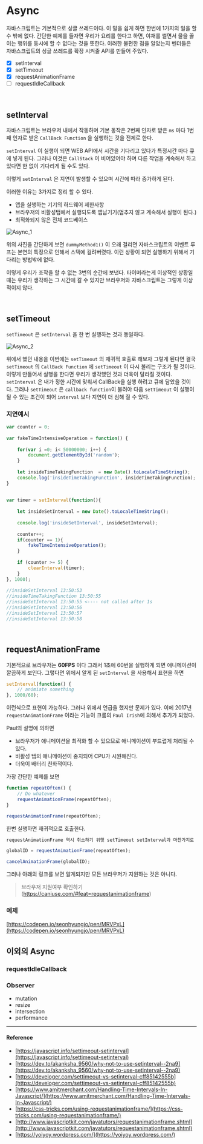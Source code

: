 # Async

자바스크립트는 기본적으로 싱글 쓰레드이다. 이 말을 쉽게 하면 한번에 1가지의 일을 할 수 밖에 없다. 간단한 예제를 들자면 우리가 요리를 한다고 하면, 야채를 썰면서 물을 끓이는 행위를 동시에 할 수 없다는 것을 뜻한다. 이러한 불편한 점을 알았는지 벤더들은 자바스크립트의 싱글 쓰레드를 확장 시켜줄 API를 만들어 주었다.

- [x] setInterval
- [x] setTimeout
- [x] requestAnimationFrame
- [ ] requestIdleCallback

<br/>

## **setInterval**

자바스크립트는 브라우저 내에서 작동하며 기본 동작은 2번째 인자로 받은 `ms` 마다 1번째 인자로 받은 `CallBack Function` 을 실행하는 것을 전제로 한다. 

`setInterval` 이 실행이 되면 WEB API에서 시간을 기다리고 있다가 특정시간 마다 큐에 넣게 된다. 그러나 이것은 `CallStack` 이 비어있어야 하며 다른 작업을 계속해서 하고 있다면 한 없이 기다리게 될 수도 있다.

이렇게 `setInterval` 은 지연이 발생할 수 있으며 시간에 따라 증가하게 된다.

이러한 이유는 3가지로 정리 할 수 있다.

- 앱을 실행하는 기기의 하드웨어 제한사항
- 브라우저의 비활성탭에서 실행되도록 앱남기기(멈추지 않고 계속해서 실행이 된다.)
- 최적화되지 않은 전체 코드베이스

![Async_1](/assets/image/Async_1.png)

위의 사진을 간단하게 보면 `dummyMethod1()` 이 오래 걸리면 자바스크립트의 이벤트 루프는 본연의 특징으로 인해서 스택에 걸려버렸다. 이런 상황이 되면 실행하기 위해서 기다리는 방법밖에 없다. 

이렇게 우리가 조작을 할 수 없는 3번의 순간에 보낸다. 타이머라는게 이상적인 상황일 때는 우리가 생각하는 그 시간에 갈 수 있지만 브라우저와 자바스크립트는 그렇게 이상적이지 않다.

<br/>

## **setTimeout**

`setTimeout` 은 `setInterval` 을 한 번 실행하는 것과 동일하다.

![Async_2](/assets/image/Async_2.png)

위에서 했던 내용을 이번에는 `setTimeout` 의 재귀적 호출로 해보자 그렇게 된다면 결국 `setTimeout` 의  `CallBack Function` 에 `setTimeout` 이 다시 불리는 구조가 될 것이다. 이렇게 만들어서 실행을 한다면 우리가 생각했던 것과 더욱이 달라질 것이다. `setInterval` 은 내가 정한 시간에 맞춰서 CallBack을 실행 하려고 큐에 담았을 것이다. 그러나 `setTimeout` 은 `callback function`이 불려야 다음 `setTimeout` 이 실행이 될 수 있는 조건이 되어 `interval` 보다 지연이 더 심해 질 수 있다.

### 지연예시

```javascript
var counter = 0;
    
var fakeTimeIntensiveOperation = function() {
    
    for(var i =0; i< 50000000; i++) {
        document.getElementById('random');
    }
    
    let insideTimeTakingFunction  = new Date().toLocaleTimeString();
    console.log('insideTimeTakingFunction', insideTimeTakingFunction);
}
    
    
var timer = setInterval(function(){ 
    
    let insideSetInterval = new Date().toLocaleTimeString();
    
    console.log('insideSetInterval', insideSetInterval);
    
    counter++;
    if(counter == 1){
        fakeTimeIntensiveOperation();
    }
    
    if (counter >= 5) {
        clearInterval(timer);
    }
}, 1000);
    
//insideSetInterval 13:50:53
//insideTimeTakingFunction 13:50:55
//insideSetInterval 13:50:55 <---- not called after 1s
//insideSetInterval 13:50:56
//insideSetInterval 13:50:57
//insideSetInterval 13:50:58 
```

<br/>

## **requestAnimationFrame**

기본적으로 브라우저는 **60FPS** 이다 그래서 1초에 60번을 실행하게 되면 애니메이션이 깔끔하게 보인다. 그렇다면 위에서 알게 된 `setInterval` 을 사용해서 표현을 하면

```javascript
setInterval(function() {
    // animiate something
}, 1000/60);
```

이런식으로 표현이 가능하다. 그러나 위에서 언급을 했지만 문제가 있다.
이에 2017년 `requestAnimationFrame` 이라는 기능이 크롬의 `Paul Irish`에 의해서 추가가 되었다.

Paul의 설명에 의하면

- 브라우저가 애니메이션을 최적화 할 수 있으므로 애니메이션이 부드럽게 처리될 수 있다.
- 비활성 탭의 애니메이션이 중지되어 CPU가 시원해진다.
- 더욱이 배터리 친화적이다.

가장 간단한 예제를 보면

```javascript
function repeatOften() {
    // Do whatever
    requestAnimationFrame(repeatOften);
}

requestAnimationFrame(repeatOften);
```

한번 실행하면 재귀적으로 호출한다.


```javascript
requestAnimationFrame 역시 취소하기 위햇 setTimeout setInterval과 마찬가지로 ID를 반환한다.

globalID = requestAnimationFrame(repeatOften);

cancelAnimationFrame(globalID);
```

그러나 아래의 링크를 보면 알게되지만 모든 브라우저가 지원하는 것은 아니다.

> 브라우저 지원여부 확인하기(https://caniuse.com/#feat=requestanimationframe)

### 예제

[https://codepen.io/seonhyungjo/pen/MRVPxL](https://codepen.io/seonhyungjo/pen/MRVPxL)

## 이외의 Async

### **requestIdleCallback**

### **Observer**

- mutation
- resize
- intersection
- performance

---

#### Reference

- [https://javascript.info/settimeout-setinterval](https://javascript.info/settimeout-setinterval)
- [https://dev.to/akanksha_9560/why-not-to-use-setinterval--2na9](https://dev.to/akanksha_9560/why-not-to-use-setinterval--2na9)
- [https://develoger.com/settimeout-vs-setinterval-cff85142555b](https://develoger.com/settimeout-vs-setinterval-cff85142555b)
- [https://www.amitmerchant.com/Handling-Time-Intervals-In-Javascript/](https://www.amitmerchant.com/Handling-Time-Intervals-In-Javascript/)
- [https://css-tricks.com/using-requestanimationframe/](https://css-tricks.com/using-requestanimationframe/)
- [http://www.javascriptkit.com/javatutors/requestanimationframe.shtml](http://www.javascriptkit.com/javatutors/requestanimationframe.shtml)
- [https://yoiyoy.wordpress.com/](https://yoiyoy.wordpress.com/)